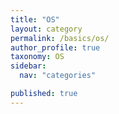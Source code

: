 ```yaml
---
title: "OS"
layout: category
permalink: /basics/os/
author_profile: true
taxonomy: OS
sidebar:
  nav: "categories"

published: true
---
```

